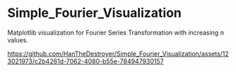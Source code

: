 # Simple_Fourier_Visualization
Matplotlib visualization for Fourier Series Transformation with increasing n values.


https://github.com/HanTheDestroyer/Simple_Fourier_Visualization/assets/123021973/c2b4261d-7062-4080-b55e-784947930157


